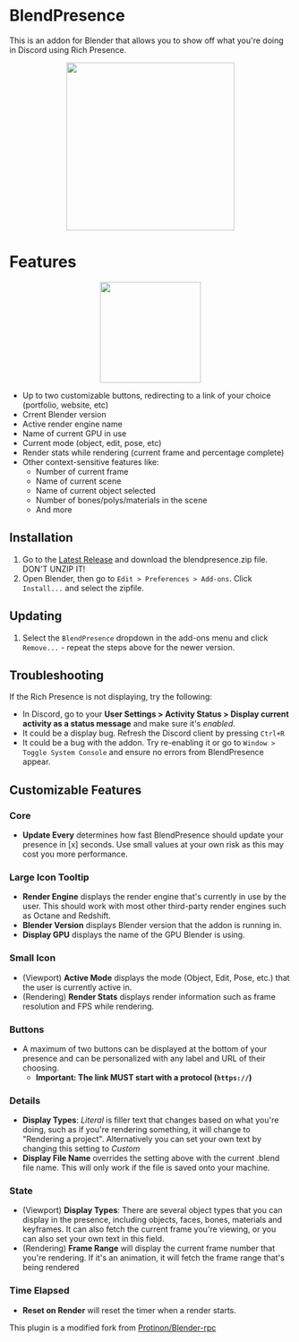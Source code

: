 # BlendPresence
This is an addon for Blender that allows you to show off what you're doing in Discord using Rich Presence.
<p align="center">
  <img src="https://i.ibb.co/w07qJfX/Screenshot-2.png" height="300px">
</p>


# Features

<p align="center">
  <img src="https://abx.gg/i/buttons.gif" height="180px">
</p>

* Up to two customizable buttons, redirecting to a link of your choice (portfolio, website, etc)
* Crrent Blender version
* Active render engine name
* Name of current GPU in use
* Current mode (object, edit, pose, etc)
* Render stats while rendering (current frame and percentage complete)
* Other context-sensitive features like:
   - Number of current frame
   - Name of current scene
   - Name of current object selected
   - Number of bones/polys/materials in the scene
   - And more
   
## Installation

1. Go to the [Latest Release](../../releases/latest) and download the blendpresence.zip file. DON'T UNZIP IT!
2. Open Blender, then go to `Edit > Preferences > Add-ons`. Click `Install...` and select the zipfile.

## Updating

1. Select the `BlendPresence` dropdown in the add-ons menu and click `Remove...` - repeat the steps above for the newer version.

## Troubleshooting

If the Rich Presence is not displaying, try the following:
* In Discord, go to your **User Settings > Activity Status > Display current activity as a status message** and make sure it's _enabled_.
* It could be a display bug. Refresh the Discord client by pressing `Ctrl+R`
* It could be a bug with the addon. Try re-enabling it or go to `Window > Toggle System Console` and ensure no errors from BlendPresence appear.

## Customizable Features
### Core ###
- **Update Every** determines how fast BlendPresence should update your presence in [x] seconds. Use small values at your own risk as this may cost you more performance.

### Large Icon Tooltip ###
- **Render Engine** displays the render engine that's currently in use by the user. This should work with most other third-party render engines such as Octane and Redshift.
- **Blender Version** displays Blender version that the addon is running in.
- **Display GPU** displays the name of the GPU Blender is using.

### Small Icon ###
- (Viewport) **Active Mode** displays the mode (Object, Edit, Pose, etc.) that the user is currently active in.
- (Rendering) **Render Stats** displays render information such as frame resolution and FPS while rendering.

### Buttons ###
- A maximum of two buttons can be displayed at the bottom of your presence and can be personalized with any label and URL of their choosing.
   - **Important: The link MUST start with a protocol (`https://`)**

### Details ###
- **Display Types**: *Literal* is filler text that changes based on what you're doing, such as if you're rendering something, it will change to "Rendering a project". Alternatively you can set your own text by changing this setting to *Custom*
- **Display File Name** overrides the setting above with the current .blend file name. This will only work if the file is saved onto your machine.

### State ###
- (Viewport) **Display Types**: There are several object types that you can display in the presence, including objects, faces, bones, materials and keyframes. It can also fetch the current frame you're viewing, or you can also set your own text in this field.
- (Rendering) **Frame Range** will display the current frame number that you're rendering. If it's an animation, it will fetch the frame range that's being rendered

### Time Elapsed ###
- **Reset on Render** will reset the timer when a render starts.

This plugin is a modified fork from [Protinon/Blender-rpc](https://github.com/Protinon/Blender-rpc)
